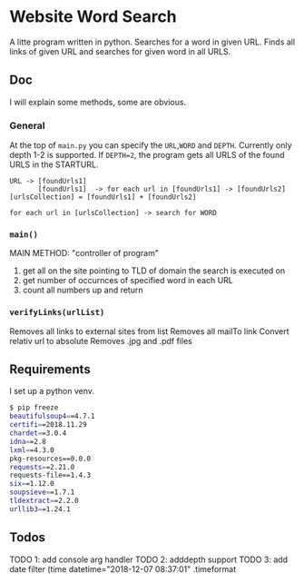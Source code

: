 # Website Word  Search
A litte program written in python.
Searches for a word in given URL. Finds all links of given URL and searches for given word in all URLS.

## Doc
I will explain some methods, some are obvious.
### General
At the top of `main.py` you can specify the `URL`,`WORD` and `DEPTH`. Currently only depth 1-2 is supported. If `DEPTH=2`, the program gets all URLS of the found URLS in the STARTURL. 
``` 
URL -> [foundUrls1] 
       [foundUrls1]  -> for each url in [foundUrls1] -> [foundUrls2]
[urlsCollection] = [foundUrls1] + [foundUrls2]

for each url in [urlsCollection] -> search for WORD
```
### `main()`
MAIN METHOD: "controller of program"
1. get all on the site pointing to TLD of domain the search is executed on
2. get number of occurnces of specified word in each URL
3. count all numbers up and return

###  `verifyLinks(urlList)`
Removes all links to external sites from list
Removes all mailTo link
Convert relativ url to absolute
Removes .jpg and .pdf files

## Requirements
I set up a python venv.
```bash
$ pip freeze
beautifulsoup4==4.7.1
certifi==2018.11.29
chardet==3.0.4
idna==2.8
lxml==4.3.0
pkg-resources==0.0.0
requests==2.21.0
requests-file==1.4.3
six==1.12.0
soupsieve==1.7.1
tldextract==2.2.0
urllib3==1.24.1
```

## Todos
 TODO 1: add console arg handler 
 TODO 2: adddepth support 
 TODO 3: add date filter (time datetime="2018-12-07 08:37:01" .timeformat




